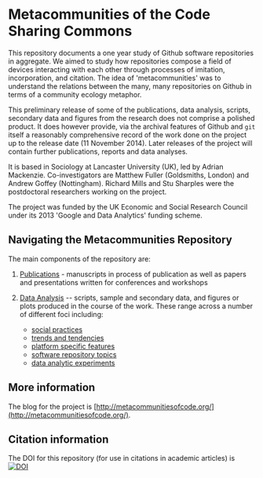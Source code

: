 Metacommunities of the Code Sharing Commons
===============


This repository documents a one year study of Github software repositories in aggregate. We aimed to study how repositories compose a field of devices interacting with each other through processes of imitation, incorporation, and citation. The idea of 'metacommunities' was to understand the relations between the many, many repositories on Github in terms of a community ecology metaphor. 

This preliminary release of some of the publications, data analysis, scripts, secondary data and figures from the research does not comprise a polished product. It does however provide, via the archival features of Github and `git` itself a reasonably comprehensive record of the work done on the project up to the release date (11 November 2014). Later releases of the project will contain further publications, reports and data analyses. 


It is based in Sociology at Lancaster University (UK), led by Adrian Mackenzie. Co-investigators are Matthew Fuller (Goldsmiths, London) and Andrew Goffey (Nottingham). Richard Mills  and Stu Sharples were the postdoctoral researchers working on the project. 

The project was funded by the UK Economic and Social Research Council under its 2013 'Google and Data Analytics' funding scheme. 

## Navigating the Metacommunities Repository

The main components of the repository are:

1. [Publications](https://github.com/metacommunities/metacommunities/tree/master/publications) - manuscripts in process of publication as well as papers and presentations written for conferences and workshops

2. [Data Analysis](https://github.com/metacommunities/metacommunities/tree/master/data_analysis) -- scripts, sample and secondary data, and figures or plots produced in the course of the work. These range across a number of different foci including:

    - [social practices](https://github.com/metacommunities/metacommunities/tree/master/data_analysis/github_social_practices/)
    - [trends and tendencies](https://github.com/metacommunities/metacommunities/tree/master/data_analysis/github_time)
    - [platform specific features](https://github.com/metacommunities/metacommunities/tree/master/data_analysis/github_platform/)
    - [software repository topics](https://github.com/metacommunities/metacommunities/tree/master/data_analysis/github_repository_topics/)
    - [data analytic experiments](https://github.com/metacommunities/metacommunities/tree/master/data_analysis/github_data_infrastructures/)

## More information

The blog for the project is [http://metacommunitiesofcode.org/](http://metacommunitiesofcode.org/).

## Citation information

The DOI for this repository (for use in citations in academic articles) is [![DOI](https://zenodo.org/badge/7115/metacommunities/metacommunities.png)](http://dx.doi.org/10.5281/zenodo.12651)
